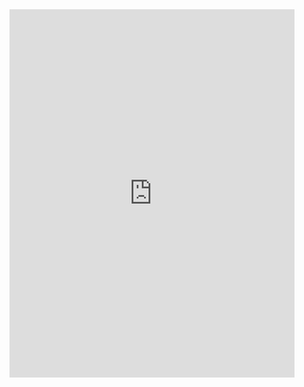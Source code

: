 <iframe src='https://cdn.knightlab.com/libs/timeline3/latest/embed/index.html?source=1kLdj5bhrRh-DzejCYJseaGtvOOqBpaSvMXbLy2JOvy0&font=Default&lang=en&initial_zoom=2&height=650' width='100%' height='650' webkitallowfullscreen mozallowfullscreen allowfullscreen frameborder='0'></iframe>
